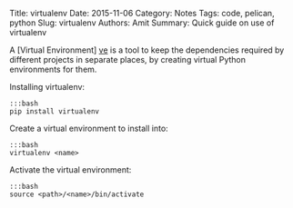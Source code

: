 Title: virtualenv
Date: 2015-11-06
Category: Notes
Tags: code, pelican, python
Slug: virtualenv
Authors: Amit
Summary: Quick guide on use of virtualenv

A [Virtual Environment] [ve] is a tool to keep the dependencies required by different projects in separate places, by creating virtual Python environments for them.

[ve]: http://docs.python-guide.org/en/latest/dev/virtualenvs/ "Hitchhiker's Guide to Python"

Installing virtualenv:
    
    :::bash
    pip install virtualenv

Create a virtual environment to install into:

    :::bash
    virtualenv <name>
    
Activate the virtual environment:

    :::bash
    source <path>/<name>/bin/activate
